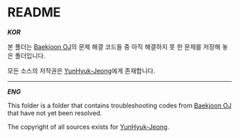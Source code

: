 # README

**_KOR_**

본 폴더는 [Baekjoon OJ](https://www.acmicpc.net/)의 문제 해결 코드들 중 아직 해결하지 못 한 문제를 저장해 놓은 폴더입니다.

모든 소스의 저작권은 [YunHyuk-Jeong](https://github.com/Yunhyuk-Jeong)에게 존재합니다.

---

**_ENG_**

This folder is a folder that contains troubleshooting codes from [Baekjoon OJ](https://www.acmicpc.net/) that have not yet been resolved.

The copyright of all sources exists for [YunHyuk-Jeong](https://github.com/Yunhyuk-Jeong).
